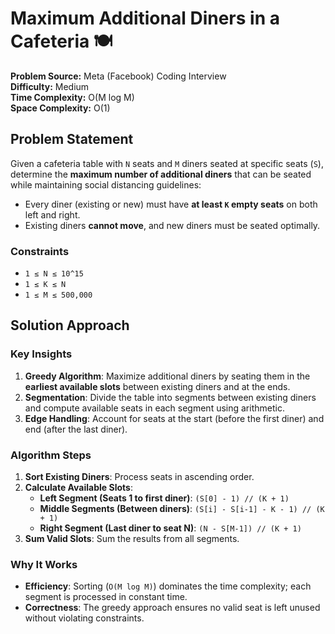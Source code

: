 # Maximum Additional Diners in a Cafeteria 🍽️

**Problem Source:** Meta (Facebook) Coding Interview  
**Difficulty:** Medium  
**Time Complexity:** O(M log M)  
**Space Complexity:** O(1)  

## Problem Statement
Given a cafeteria table with `N` seats and `M` diners seated at specific seats (`S`), determine the **maximum number of additional diners** that can be seated while maintaining social distancing guidelines:  
- Every diner (existing or new) must have **at least `K` empty seats** on both left and right.  
- Existing diners **cannot move**, and new diners must be seated optimally.

### Constraints
- `1 ≤ N ≤ 10^15`  
- `1 ≤ K ≤ N`  
- `1 ≤ M ≤ 500,000`  

## Solution Approach
### Key Insights
1. **Greedy Algorithm**: Maximize additional diners by seating them in the **earliest available slots** between existing diners and at the ends.
2. **Segmentation**: Divide the table into segments between existing diners and compute available seats in each segment using arithmetic.
3. **Edge Handling**: Account for seats at the start (before the first diner) and end (after the last diner).

### Algorithm Steps
1. **Sort Existing Diners**: Process seats in ascending order.
2. **Calculate Available Slots**:
   - **Left Segment (Seats 1 to first diner)**: `(S[0] - 1) // (K + 1)`
   - **Middle Segments (Between diners)**: `(S[i] - S[i-1] - K - 1) // (K + 1)`
   - **Right Segment (Last diner to seat N)**: `(N - S[M-1]) // (K + 1)`
3. **Sum Valid Slots**: Sum the results from all segments.

### Why It Works
- **Efficiency**: Sorting (`O(M log M)`) dominates the time complexity; each segment is processed in constant time.
- **Correctness**: The greedy approach ensures no valid seat is left unused without violating constraints.